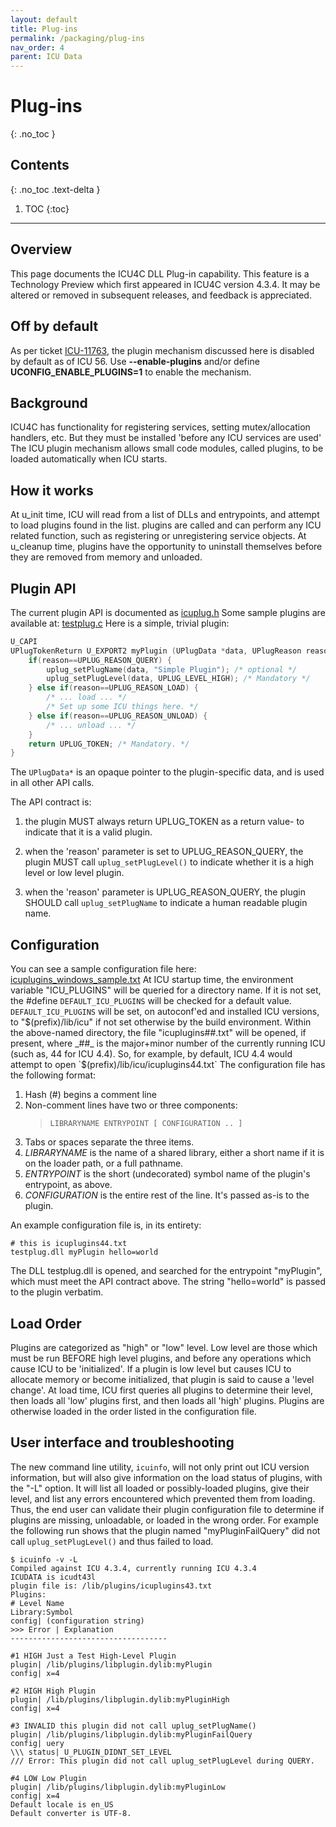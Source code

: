 ```yaml
---
layout: default
title: Plug-ins
permalink: /packaging/plug-ins
nav_order: 4
parent: ICU Data
---
```

<!--
© 2020 and later: Unicode, Inc. and others.
License & terms of use: http://www.unicode.org/copyright.html
-->

# Plug-ins
{: .no_toc }

## Contents
{: .no_toc .text-delta }

1. TOC
{:toc}

---

## Overview

This page documents the ICU4C DLL Plug-in capability.
This feature is a Technology Preview which first appeared in ICU4C version
4.3.4. It may be altered or removed in subsequent releases, and feedback is
appreciated.

## Off by default

As per ticket [ICU-11763](https://unicode-org.atlassian.net/browse/ICU-11763), the plugin
mechanism discussed here is disabled by default as of ICU 56. Use
**--enable-plugins** and/or define **UCONFIG_ENABLE_PLUGINS=1** to enable the
mechanism.

## Background

ICU4C has functionality for registering services, setting
mutex/allocation handlers, etc. But they must be installed 'before any
ICU services are used'
The ICU plugin mechanism allows small code modules, called plugins, to be loaded
automatically when ICU starts.

## How it works

At u_init time, ICU will read from a list of DLLs and entrypoints, and
attempt to load plugins found in the list. plugins are called and can
perform any ICU related function, such as registering or unregistering
service objects. At u_cleanup time, plugins have the opportunity to
uninstall themselves before they are removed from memory and unloaded.

## Plugin API

The current plugin API is documented as
[icuplug.h](https://unicode-org.github.io/icu-docs/apidoc/released/icu4c/icuplug_8h.html)
Some sample plugins are available at:
[testplug.c](../../../icu4c/source/tools/icuinfo/testplug.c)
Here is a simple, trivial plugin:

```c
U_CAPI
UPlugTokenReturn U_EXPORT2 myPlugin (UPlugData *data, UPlugReason reason, UErrorCode *status) {
    if(reason==UPLUG_REASON_QUERY) {
        uplug_setPlugName(data, "Simple Plugin"); /* optional */
        uplug_setPlugLevel(data, UPLUG_LEVEL_HIGH); /* Mandatory */
    } else if(reason==UPLUG_REASON_LOAD) {
        /* ... load ... */
        /* Set up some ICU things here. */
    } else if(reason==UPLUG_REASON_UNLOAD) {
        /* ... unload ... */
    }
    return UPLUG_TOKEN; /* Mandatory. */
}
```

The `UPlugData*` is an opaque pointer to the plugin-specific data,
and is used in all other API calls.

The API contract is:

1. the plugin MUST always return UPLUG_TOKEN as a return value- to
indicate that it is a valid plugin.

2. when the 'reason' parameter is set to UPLUG_REASON_QUERY, the
plugin MUST call `uplug_setPlugLevel()` to indicate whether it is a high
level or low level plugin.

3. when the 'reason' parameter is UPLUG_REASON_QUERY, the plugin
SHOULD call `uplug_setPlugName` to indicate a human readable plugin name.

## Configuration

You can see a sample configuration file here:
[icuplugins_windows_sample.txt](../../../icu4c/source/tools/icuinfo/icuplugins_windows_sample.txt)
At ICU startup time, the environment variable "ICU_PLUGINS" will be
queried for a directory name. If it is not set, the #define
`DEFAULT_ICU_PLUGINS` will be checked for a default value.
`DEFAULT_ICU_PLUGINS` will be set, on autoconf'ed and installed ICU
versions, to "$(prefix)/lib/icu" if not set otherwise by the build
environment.
Within the above-named directory, the file "icuplugins##.txt" will be
opened, if present, where _##_ is the major+minor number of the currently
running ICU (such as, 44 for ICU 4.4).
So, for example, by default, ICU 4.4 would attempt to open
`$(prefix)/lib/icu/icuplugins44.txt`
The configuration file has the following format:
1. Hash (#) begins a comment line
2. Non-comment lines have two or three components:
   > `LIBRARYNAME ENTRYPOINT [ CONFIGURATION .. ]`
3. Tabs or spaces separate the three items.
4. _LIBRARYNAME_ is the name of a shared library, either a short name if
it is on the loader path, or a full pathname.
5. _ENTRYPOINT_ is the short (undecorated) symbol name of the plugin's
entrypoint, as above.
6. _CONFIGURATION_ is the entire rest of the line. It's passed as-is to
the plugin.

An example configuration file is, in its entirety:

```
# this is icuplugins44.txt
testplug.dll myPlugin hello=world
```

The DLL testplug.dll is opened, and searched for the entrypoint
"myPlugin", which must meet the API contract above.
The string "hello=world" is passed to the plugin verbatim.

## Load Order

Plugins are categorized as "high" or "low" level. Low level are those
which must be run BEFORE high level plugins, and before any operations
which cause ICU to be 'initialized'. If a plugin is low level but
causes ICU to allocate memory or become initialized, that plugin is said
to cause a 'level change'.
At load time, ICU first queries all plugins to determine their level,
then loads all 'low' plugins first, and then loads all 'high' plugins.
Plugins are otherwise loaded in the order listed in the configuration file.

## User interface and troubleshooting

The new command line utility, `icuinfo`, will not only print out ICU
version information, but will also give information on the load status
of plugins, with the "-L" option. It will list all loaded or
possibly-loaded plugins, give their level, and list any errors
encountered which prevented them from loading. Thus, the end user can
validate their plugin configuration file to determine if plugins are
missing, unloadable, or loaded in the wrong order.
For example the following run shows that the plugin named
"myPluginFailQuery" did not call `uplug_setPlugLevel()` and thus failed to
load.

```
$ icuinfo -v -L
Compiled against ICU 4.3.4, currently running ICU 4.3.4
ICUDATA is icudt43l
plugin file is: /lib/plugins/icuplugins43.txt
Plugins:
# Level Name
Library:Symbol 
config| (configuration string)
>>> Error | Explanation
-----------------------------------

#1 HIGH Just a Test High-Level Plugin
plugin| /lib/plugins/libplugin.dylib:myPlugin 
config| x=4

#2 HIGH High Plugin
plugin| /lib/plugins/libplugin.dylib:myPluginHigh
config| x=4

#3 INVALID this plugin did not call uplug_setPlugName()
plugin| /lib/plugins/libplugin.dylib:myPluginFailQuery
config| uery
\\\ status| U_PLUGIN_DIDNT_SET_LEVEL
/// Error: This plugin did not call uplug_setPlugLevel during QUERY.

#4 LOW Low Plugin
plugin| /lib/plugins/libplugin.dylib:myPluginLow
config| x=4
Default locale is en_US
Default converter is UTF-8.
```